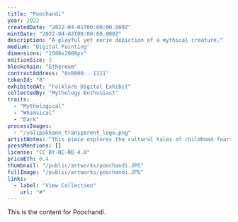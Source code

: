 ```yaml
---
title: "Poochandi"
year: 2022
createdDate: "2022-04-01T00:00:00.000Z"
mintDate: "2022-04-02T00:00:00.000Z"
description: "A playful yet eerie depiction of a mythical creature."
medium: "Digital Painting"
dimensions: "1500x2000px"
editionSize: 1
blockchain: "Ethereum"
contractAddress: "0x0000...1111"
tokenId: "8"
exhibitedAt: "Folklore Digital Exhibit"
collectedBy: "Mythology Enthusiast"
traits:
  - "Mythological"
  - "Whimsical"
  - "Dark"
processImages:
  - "/valipokkann_transparent_logo.png"
artistNotes: "This piece explores the cultural tales of childhood fears and fantastical beings."
pressMentions: []
license: "CC BY-NC-ND 4.0"
priceEth: 0.4
thumbnail: "/public/artworks/poochandi.JPG"
fullImage: "/public/artworks/poochandi.JPG"
links:
  - label: "View Collection"
    url: "#"
---
```


This is the content for Poochandi. 